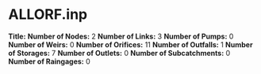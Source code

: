 # ALLORF.inp
**Title:** 
**Number of Nodes:** 2
**Number of Links:** 3
**Number of Pumps:** 0
**Number of Weirs:** 0
**Number of Orifices:** 11
**Number of Outfalls:** 1
**Number of Storages:** 7
**Number of Outlets:** 0
**Number of Subcatchments:** 0
**Number of Raingages:** 0
